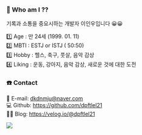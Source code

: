 ### 🤔 Who am I ??

기록과 소통을 중요시하는 개발자 이인우입니다 😀😀  <br>

1️⃣ Age : 만 24세 (1999. 01. 11) <br>
2️⃣ MBTI : ESTJ or ISTJ ( 50:50) <br>
3️⃣ Hobby : 헬스, 축구, 풋살, 음악 감상 <br>
4️⃣ Liking : 운동, 강아지, 음악 감상, 새로운 것에 대한 도전 <br>

### ☎️ Contact 

📩 E-mail: dkdnmju@naver.com <br>
💻 Github: https://github.com/dpftlel21 <br>
✍🏻 Blog: https://velog.io/@dpftlel21 <br>

<a href="버튼을 눌렀을 때 이동할 링크" target="_blank"><img src="https://img.shields.io/badge/뱃지레이블-배경색?style=뱃지모양&logo=로고&logoColor=로고색상"/></a>

<!--
**dpftlel21/dpftlel21** is a ✨ _special_ ✨ repository because its `README.md` (this file) appears on your GitHub profile.

Here are some ideas to get you started:

- 🔭 I’m currently working on ...
- 🌱 I’m currently learning ...
- 👯 I’m looking to collaborate on ...
- 🤔 I’m looking for help with ...
- 💬 Ask me about ...
- 📫 How to reach me: ...
- 😄 Pronouns: ...
- ⚡ Fun fact: ...
-->

